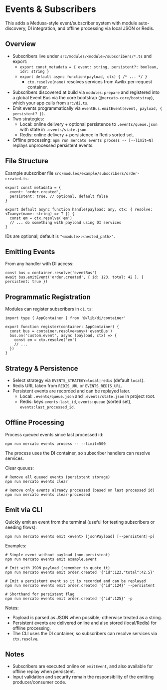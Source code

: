 # Events & Subscribers

This adds a Medusa-style event/subscriber system with module auto-discovery, DI integration, and offline processing via local JSON or Redis.

## Overview

- Subscribers live under `src/modules/<module>/subscribers/*.ts` and export:
  - `export const metadata = { event: string, persistent?: boolean, id?: string }`
  - `export default async function(payload, ctx) { /* ... */ }`
    - `ctx.resolve(name)` resolves services from Awilix per-request container.
- Subscribers discovered at build via `modules:prepare` and registered into a global Event Bus via the core bootstrap (`@mercato-core/bootstrap`), which your app calls from `src/di.ts`.
- Emit events programmatically via `eventBus.emitEvent(event, payload, { persistent? })`.
- Two strategies:
  - Local: online delivery + optional persistence to `.events/queue.json` with state in `.events/state.json`.
  - Redis: online delivery + persistence in Redis sorted set.
- Offline processing: `npm run mercato events process -- [--limit=N]` replays unprocessed persistent events.

## File Structure

Example subscriber file `src/modules/example/subscribers/order-created.ts`:

```
export const metadata = {
  event: 'order.created',
  persistent: true, // optional, default false
}

export default async function handle(payload: any, ctx: { resolve: <T=any>(name: string) => T }) {
  const em = ctx.resolve('em')
  // ... do something with payload using DI services
}
```

IDs are optional; default is `"<module>:<nested_path>"`.

## Emitting Events

From any handler with DI access:

```
const bus = container.resolve('eventBus')
await bus.emitEvent('order.created', { id: 123, total: 42 }, { persistent: true })
```

## Programmatic Registration

Modules can register subscribers in `di.ts`:

```
import type { AppContainer } from '@/lib/di/container'

export function register(container: AppContainer) {
  const bus = container.resolve<any>('eventBus')
  bus.on('custom.event', async (payload, ctx) => {
    const em = ctx.resolve('em')
    // ...
  })
}
```

## Strategy & Persistence

- Select strategy via `EVENTS_STRATEGY=local|redis` (default `local`).
- Redis URL taken from `REDIS_URL` or `EVENTS_REDIS_URL`.
- Persistent events are recorded and can be replayed later.
  - Local: `.events/queue.json` and `.events/state.json` in project root.
  - Redis: keys `events:last_id`, `events:queue` (sorted set), `events:last_processed_id`.

## Offline Processing

Process queued events since last processed id:

```
npm run mercato events process -- --limit=500
```

The process uses the DI container, so subscriber handlers can resolve services.

Clear queues:

```
# Remove all queued events (persistent storage)
npm run mercato events clear

# Remove only events already processed (based on last processed id)
npm run mercato events clear-processed
```

## Emit via CLI

Quickly emit an event from the terminal (useful for testing subscribers or seeding flows):

```
npm run mercato events emit <event> [jsonPayload] [--persistent|-p]
```

Examples:

```
# Simple event without payload (non-persistent)
npm run mercato events emit example.event

# Emit with JSON payload (remember to quote it)
npm run mercato events emit order.created '{"id":123,"total":42.5}'

# Emit a persistent event so it is recorded and can be replayed
npm run mercato events emit order.created '{"id":124}' --persistent

# Shorthand for persistent flag
npm run mercato events emit order.created '{"id":125}' -p
```

Notes:
- Payload is parsed as JSON when possible; otherwise treated as a string.
- Persistent events are delivered online and also stored (local/Redis) for offline processing.
- The CLI uses the DI container, so subscribers can resolve services via `ctx.resolve`.

## Notes

- Subscribers are executed online on `emitEvent`, and also available for offline replay when persistent.
- Input validation and security remain the responsibility of the emitting producer/consumer code.
